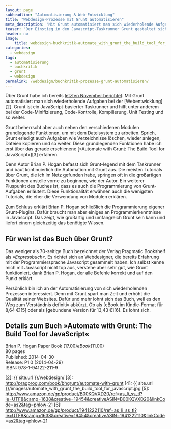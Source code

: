```yaml
---
layout: page
subheadline: "Automatisierung & Web-Entwicklung"
title: "Webdesign-Prozesse mit Grunt automatisieren"
meta_description: "Mit Grunt automatisiert man sich wiederholende Aufgaben bei der Webentwicklung. Grunt ist ein JavaScript-basierter Taskrunner und hilft unter anderem bei der Code-Minifizierung, Code-Kontrolle, Kompilierung, Unit Testing und so weiter."
teaser: "Der Einstieg in den Javascript-Taskrunner Grunt gestaltet sich ein wenig holprig, da die Dokumentation des Werkzeuges nicht ganz so strukturiert daherkommt. Das erledigt das 70-seitige Expressbuch <em>»Automate with Grunt: The Build Tool for JavaScript«</em> eleganter. Anhand von nachvollziehbaren Beispielen gelingt der Einstieg viel einfacher und strukturierter."
header: no
image:
    title: webdesign-buchkritik-automate_with_grunt_the_build_tool_for_javascript.jpg
categories:
  - webdesign
tags:
  - automatisierung
  - buchkritik
  - grunt
  - webdesign
permalink: /webdesign/buchkritik-prozesse-grunt-automatisieren/
---
```

Über Grunt habe ich bereits [letzten November berichtet][1]. Mit Grunt automatisiert man sich wiederholende Aufgaben bei der [Webentwicklung][2]. Grunt ist ein JavaScript-basierter Taskrunner und hilft unter anderem bei der Code-Minifizierung, Code-Kontrolle, Kompilierung, Unit Testing und so weiter.

Grunt beherrscht aber auch neben den verschiedenen Modulen grundlegende Funktionen, um mit dem Dateisystem zu arbeiten. Sprich, Grunt erledigt auch Aufgaben wie Verzeichnisse löschen, wieder anlegen, Dateien kopieren und so weiter. Diese grundlegenden Funktionen habe ich erst über das gerade erschienene [»Automate with Grunt: The Build Tool for JavaScript«][3] erfahren.

Denn Autor Brian P. Hogan befasst sich Grunt-legend mit dem Taskrunner und baut kontinuierlich die Automation mit Grunt aus. Die meisten Tutorials über Grunt, die ich im Netz gefunden habe, springen oft in die großartigen Funktionen anstelle vorne zu beginnen, wie der Autor. Ein weiterer Pluspunkt des Buches ist, dass es auch die Programmierung von Grunt-Aufgaben erläutert. Diese Funktionalität erwähnen auch die wenigsten Tutorials, die eher die Verwendung von Modulen erklären.

Zum Schluss erklärt Brian P. Hogan schließlich die Programmierung eigener Grunt-Plugins. Dafür braucht man aber einiges an Programmierkenntnisse in Javascript. Das zeigt, wie großartig und umfangreich Grunt sein kann und liefert einem gleichzeitig das benötigte Wissen.



## Für wen ist das Buch über Grunt?

Das weniger als 70-seitige Buch bezeichnet der Verlag Pragmatic Bookshelf als *»Expressbuch«*. Es richtet sich an Webdesigner, die bereits Erfahrung mit der Programmiersprache Javascript gesammelt haben. Ich selbst kenne mich mit Javascript nicht top aus, verstehe aber sehr gut, wie Grunt funktioniert, dank Brian P. Hogan, der alle Befehle korrekt und auf den Punkt erklärt.

Persönlich bin ich an der Automatisierung von sich wiederholenden Prozessen interessiert. Denn mit Grunt spart man Zeit und erhöht die Qualität seiner Websites. Dafür und mehr lohnt sich das Buch, weil es den Weg zum Verständnis definitiv abkürzt. Ob als [eBook im Kindle-Format für 8,64 €][5] oder als [gebundene Version für 13,43 €][6]. Es lohnt sich.



## Details zum Buch »Automate with Grunt: The Build Tool for JavaScript«

Brian P. Hogan
Paper Book ($17.00)  
eBook ($11.00)  
80 pages  
Published: 2014-04-30  
Release: P1.0 (2014-04-29)  
ISBN: 978-1-94122-211-9

 [1]: http://mo.phlow.de/grunt/
 [2]: {{ site.url }}/webdesign/
 [3]: http://pragprog.com/book/bhgrunt/automate-with-grunt
 [4]: {{ site.url }}/images/automate_with_grunt_the_build_tool_for_javascript.jpg
 [5]: http://www.amazon.de/gp/product/B00KQVXD20/ref=as_li_ss_tl?ie=UTF8&camp=1638&creative=19454&creativeASIN=B00KQVXD20&linkCode=as2&tag=phlow-21
 [6]: http://www.amazon.de/gp/product/1941222110/ref=as_li_ss_tl?ie=UTF8&camp=1638&creative=19454&creativeASIN=1941222110&linkCode=as2&tag=phlow-21